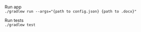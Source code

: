 Run app\
`./gradlew run --args="{path to config.json} {path to .docx}"`

Run tests\
`./gradlew test`